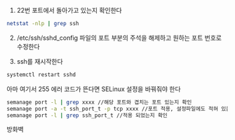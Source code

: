 1. 22번 포트에서 돌아가고 있는지 확인한다
``` sh
netstat -nlp | grep ssh
```

2.  /etc/ssh/sshd_config 파일의 포트 부분의 주석을 해제하고 원하는 포트 번호로 수정한다

3. ssh를 재시작한다
``` sh
systemctl restart sshd
```

아마 여기서 255 에러 코드가 뜬다면 SELinux 설정을 바꿔줘야 한다

``` sh
semanage port -l | grep xxxx //해당 포트와 겹치는 포트 있는지 확인
semanage port -a -t ssh_port_t -p tcp xxxx //포트 적용, 설정파일에도 적혀 있음
semanage port -l | grep ssh_port_t //적용 되었는지 확인
```

방화벽